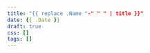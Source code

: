 ```yaml
---
title: "{{ replace .Name "-" " " | title }}"
date: {{ .Date }}
draft: true
css: []
tags: []
---
```


